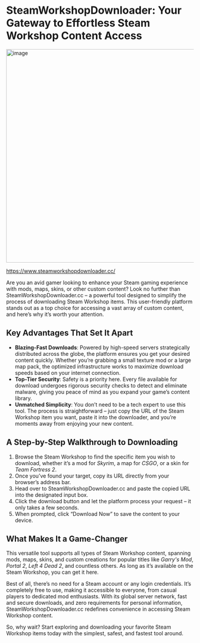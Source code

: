 # SteamWorkshopDownloader: Your Gateway to Effortless Steam Workshop Content Access

<img width="1286" height="572" alt="image" src="https://github.com/user-attachments/assets/3ac663c9-a450-41ec-8995-7de7c78d263c" />

https://www.steamworkshopdownloader.cc/


Are you an avid gamer looking to enhance your Steam gaming experience with mods, maps, skins, or other custom content? Look no further than SteamWorkshopDownloader.cc – a powerful tool designed to simplify the process of downloading Steam Workshop items. This user-friendly platform stands out as a top choice for accessing a vast array of custom content, and here’s why it’s worth your attention.

## Key Advantages That Set It Apart
- **Blazing-Fast Downloads**: Powered by high-speed servers strategically distributed across the globe, the platform ensures you get your desired content quickly. Whether you’re grabbing a small texture mod or a large map pack, the optimized infrastructure works to maximize download speeds based on your internet connection.
- **Top-Tier Security**: Safety is a priority here. Every file available for download undergoes rigorous security checks to detect and eliminate malware, giving you peace of mind as you expand your game’s content library.
- **Unmatched Simplicity**: You don’t need to be a tech expert to use this tool. The process is straightforward – just copy the URL of the Steam Workshop item you want, paste it into the downloader, and you’re moments away from enjoying your new content.

## A Step-by-Step Walkthrough to Downloading
1. Browse the Steam Workshop to find the specific item you wish to download, whether it’s a mod for *Skyrim*, a map for *CSGO*, or a skin for *Team Fortress 2*.
2. Once you’ve found your target, copy its URL directly from your browser’s address bar.
3. Head over to SteamWorkshopDownloader.cc and paste the copied URL into the designated input box.
4. Click the download button and let the platform process your request – it only takes a few seconds.
5. When prompted, click “Download Now” to save the content to your device.

## What Makes It a Game-Changer
This versatile tool supports all types of Steam Workshop content, spanning mods, maps, skins, and custom creations for popular titles like *Garry's Mod*, *Portal 2*, *Left 4 Dead 2*, and countless others. As long as it’s available on the Steam Workshop, you can get it here.

Best of all, there’s no need for a Steam account or any login credentials. It’s completely free to use, making it accessible to everyone, from casual players to dedicated mod enthusiasts. With its global server network, fast and secure downloads, and zero requirements for personal information, SteamWorkshopDownloader.cc redefines convenience in accessing Steam Workshop content.

So, why wait? Start exploring and downloading your favorite Steam Workshop items today with the simplest, safest, and fastest tool around.
